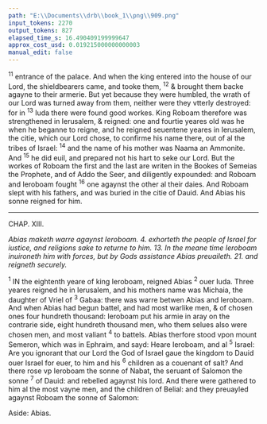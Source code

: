 ```yaml
---
path: "E:\\Documents\\drb\\book_1\\png\\909.png"
input_tokens: 2270
output_tokens: 827
elapsed_time_s: 16.490409199999647
approx_cost_usd: 0.019215000000000003
manual_edit: false
---
```

<sup>11</sup> entrance of the palace. And when the king entered into the house of our Lord, the shieldbearers came, and tooke them, <sup>12</sup> & brought them backe agayne to their armerie. But yet because they were humbled, the wrath of our Lord was turned away from them, neither were they vtterly destroyed: for in <sup>13</sup> Iuda there were found good workes. King Roboam therefore was strengthened in Ierusalem, & reigned: one and fourtie yeares old was he when he beganne to reigne, and he reigned seuentene yeares in Ierusalem, the citie, which our Lord chose, to confirme his name there, out of al the tribes of Israel: <sup>14</sup> and the name of his mother was Naama an Ammonite. And <sup>15</sup> he did euil, and prepared not his hart to seke our Lord. But the workes of Roboam the first and the last are writen in the Bookes of Semeias the Prophete, and of Addo the Seer, and diligently expounded: and Roboam and Ieroboam fought <sup>16</sup> one agaynst the other al their daies. And Roboam slept with his fathers, and was buried in the citie of Dauid. And Abias his sonne reigned for him.

<hr>

CHAP. XIII.

*Abias maketh warre agaynst Ieroboam. 4. exhorteth the people of Israel for iustice, and religions sake to returne to him. 13. In the meane time Ieroboam inuironeth him with forces, but by Gods assistance Abias preuaileth. 21. and reigneth securely.*

<sup>1</sup> IN the eightenth yeare of king Ieroboam, reigned Abias <sup>2</sup> ouer Iuda. Three yeares reigned he in Ierusalem, and his mothers name was Michaia, the daughter of Vriel of <sup>3</sup> Gabaa: there was warre betwen Abias and Ieroboam. And when Abias had begun battel, and had most warlike men, & of chosen ones four hundreth thousand: Ieroboam put his armie in aray on the contrarie side, eight hundreth thousand men, who them selues also were chosen men, and most valiant <sup>4</sup> to battels. Abias therfore stood vpon mount Semeron, which was in Ephraim, and sayd: Heare Ieroboam, and al <sup>5</sup> Israel: Are you ignorant that our Lord the God of Israel gaue the kingdom to Dauid ouer Israel for euer, to him and his <sup>6</sup> children as a couenant of salt? And there rose vp Ieroboam the sonne of Nabat, the seruant of Salomon the sonne <sup>7</sup> of Dauid: and rebelled agaynst his lord. And there were gathered to him al the most vayne men, and the children of Belial: and they preuayled agaynst Roboam the sonne of Salomon:

[^1]: A firme and perpetual couenant. *Num. 18. v. 19.*

Aside: Abias.